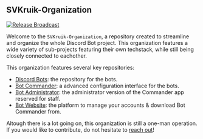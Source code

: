 ## SVKruik-Organization

[![Release Broadcast](https://github.com/SVKruik-Organization/Discord-Bots/actions/workflows/broadcast.yml/badge.svg)](https://github.com/SVKruik-Organization/Discord-Bots/actions/workflows/broadcast.yml)

Welcome to the `SVKruik-Organization`, a repository created to streamline and organize the whole Discord Bot project. This organization features a wide variety of sub-projects featuring their own techstack, while still being closely connected to eachother.

This organization features several key repositories:

- [Discord Bots](https://github.com/SVKruik-Organization/Discord-Bots): the repository for the bots.
- [Bot Commander](https://github.com/SVKruik-Organization/Bot-Commander): a advanced configuration interface for the bots.
- [Bot Administrator](https://github.com/SVKruik-Organization/Bot-Administrator): the administrator version of the Commander app reserved for staff.
- [Bot Website](https://github.com/SVKruik-Organization/Bot-Website): the platform to manage your accounts & download Bot Commander from.

Altough there is a lot going on, this organization is still a one-man operation. If you would like to contribute, do not hesitate to [reach out](mailto:sv.kruik@gmail.com?subject=SVKruik%20Organization%20Contributing&body=Please%20specify%20in%20what%20part%20of%20the%20infrastructure%20you%20would%20like%20to%20contribute.%0A%0AOr%20just%20ask%20for%20my%20other%20modes%20of%20communication%2C%20and%20we%20can%20link!)!
